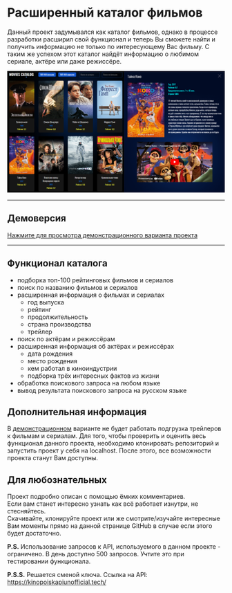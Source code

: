 # Расширенный каталог фильмов
Данный проект задумывался как каталог фильмов, однако в процессе разработки расширил свой функционал и теперь Вы сможете найти и получить информацию не только по интересующему Вас фильму. С таким же успехом этот каталог найдёт информацию о любимом сериале, актёре или даже режиссёре. 

<div align="center">
  <img  src="https://raw.githubusercontent.com/daviddovzhanskiy/movies-catalog/master/img/preview.png">
</div>

---

## Демоверсия
[Нажмите для просмотра демонстрационного варианта проекта](https://daviddovzhanskiy.github.io/movies-catalog/)

---

## Функционал каталога
- подборка топ-100 рейтинговых фильмов и сериалов
- поиск по названию фильмов и сериалов
- расширенная информация о фильмах и сериалах
    - год выпуска
    - рейтинг
    - продолжительность
    - страна производства
    - трейлер
- поиск по актёрам и режиссёрам
- расширенная информация об актёрах и режиссёрах
    - дата рождения
    - место рождения
    - кем работал в киноиндустрии
    - подборка трёх интересных фактов из жизни
- обработка поискового запроса на любом языке
- вывод результата поискового запроса на русском языке

## Дополнительная информация
В [демонстрационном](https://daviddovzhanskiy.github.io/movies-catalog/) варианте не будет работать подгрузка трейлеров к фильмам и сериалам.
Для того, чтобы проверить и оценить весь функционал данного проекта, необходимо клонировать репозиторий и запустить проект у себя на localhost. После этого, все возможности проекта станут Вам доступны.

## Для любознательных
Проект подробно описан с помощью ёмких комментариев.  
Если вам станет интересно узнать как всё работает изнутри, не стесняйтесь.  
Скачивайте, клонируйте проект или же смотрите/изучайте интересные Вам моменты прямо на данной странице GitHub в случае если этого будет достаточно.

**P.S.** Использование запросов к API, используемого в данном проекте - ограничено. В день доступно 500 запросов. Учтите это при тестировании функционала.

**P.S.S.** Решается сменой ключа. Ссылка на API: https://kinopoiskapiunofficial.tech/
